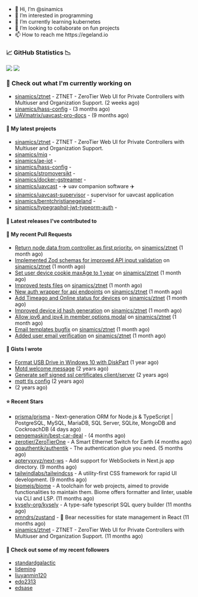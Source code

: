 <p align="center">
  <ul>
    <li>👋 Hi, I’m @sinamics</li>
    <li>👀 I’m interested in programming</li>
    <li>🌱 I’m currently learning kubernetes</li>
    <li>💞️ I’m looking to collaborate on fun projects</li>
    <li>📫 How to reach me https://egeland.io</li>
  </ul>
</p>

### 📈 GitHub Statistics 📉
<img align="center" src="https://githubreadme.egeland.io/?username=sinamics&show_icons=true&theme=ayu-mirage" />
<img align="center" src="https://githubreadme.egeland.io/top-langs/?username=sinamics&theme=ayu-mirage&layout=compact" />

### 👷 Check out what I'm currently working on

- [sinamics/ztnet](https://github.com/sinamics/ztnet) - ZTNET - ZeroTier Web UI for Private Controllers with Multiuser and Organization Support. (2 weeks ago)
- [sinamics/hass-config](https://github.com/sinamics/hass-config) -  (3 months ago)
- [UAVmatrix/uavcast-pro-docs](https://github.com/UAVmatrix/uavcast-pro-docs) -  (9 months ago)

#### 🌱 My latest projects

- [sinamics/ztnet](https://github.com/sinamics/ztnet) - ZTNET - ZeroTier Web UI for Private Controllers with Multiuser and Organization Support.
- [sinamics/miq](https://github.com/sinamics/miq) - 
- [sinamics/ae-iot](https://github.com/sinamics/ae-iot) - 
- [sinamics/hass-config](https://github.com/sinamics/hass-config) - 
- [sinamics/stromoversikt](https://github.com/sinamics/stromoversikt) - 
- [sinamics/docker-gstreamer](https://github.com/sinamics/docker-gstreamer) - 
- [sinamics/uavcast](https://github.com/sinamics/uavcast) - ✈️ uav companion software ✈️
- [sinamics/uavcast-supervisor](https://github.com/sinamics/uavcast-supervisor) - supervisor for uavcast application
- [sinamics/berntchristianegeland](https://github.com/sinamics/berntchristianegeland) - 
- [sinamics/typegraphql-jwt-typeorm-auth](https://github.com/sinamics/typegraphql-jwt-typeorm-auth) - 

#### 🔭 Latest releases I've contributed to


#### 🔨 My recent Pull Requests

- [Return node data from controller as first priority.](https://github.com/sinamics/ztnet/pull/548) on [sinamics/ztnet](https://github.com/sinamics/ztnet) (1 month ago)
- [Implemented Zod schemas for improved API input validation](https://github.com/sinamics/ztnet/pull/538) on [sinamics/ztnet](https://github.com/sinamics/ztnet) (1 month ago)
- [Set user device cookie maxAge to 1 year](https://github.com/sinamics/ztnet/pull/537) on [sinamics/ztnet](https://github.com/sinamics/ztnet) (1 month ago)
- [Improved tests files](https://github.com/sinamics/ztnet/pull/536) on [sinamics/ztnet](https://github.com/sinamics/ztnet) (1 month ago)
- [New auth wrapper for api endpoints](https://github.com/sinamics/ztnet/pull/535) on [sinamics/ztnet](https://github.com/sinamics/ztnet) (1 month ago)
- [Add Timeago and Online status for devices](https://github.com/sinamics/ztnet/pull/534) on [sinamics/ztnet](https://github.com/sinamics/ztnet) (1 month ago)
- [Improved device id hash generation](https://github.com/sinamics/ztnet/pull/530) on [sinamics/ztnet](https://github.com/sinamics/ztnet) (1 month ago)
- [Allow ipv6 and ipv4 in member options modal](https://github.com/sinamics/ztnet/pull/529) on [sinamics/ztnet](https://github.com/sinamics/ztnet) (1 month ago)
- [Email templates bugfix](https://github.com/sinamics/ztnet/pull/528) on [sinamics/ztnet](https://github.com/sinamics/ztnet) (1 month ago)
- [Added user email verification](https://github.com/sinamics/ztnet/pull/522) on [sinamics/ztnet](https://github.com/sinamics/ztnet) (1 month ago)

#### 📓 Gists I wrote

- [Format USB Drive in Windows 10 with DiskPart](https://gist.github.com/8aa001b3dbe040e07917665b6a8f59c4) (1 year ago)
- [Motd welcome message](https://gist.github.com/d1f96f39b797ccb2eba6e8bd539510bc) (2 years ago)
- [Generate self signed ssl certificates client/server](https://gist.github.com/4ecdb293851b7018a715f4186ffa1e79) (2 years ago)
- [mqtt tls config](https://gist.github.com/20d325a3d7d8d9db4c657737f93aac99) (2 years ago)
- [](https://gist.github.com/2dce8bf46e2de3f3fb642bc342d9f5a2) (2 years ago)

#### ⭐ Recent Stars

- [prisma/prisma](https://github.com/prisma/prisma) - Next-generation ORM for Node.js &amp; TypeScript | PostgreSQL, MySQL, MariaDB, SQL Server, SQLite, MongoDB and CockroachDB (4 days ago)
- [pengemaskin/best-car-deal](https://github.com/pengemaskin/best-car-deal) -  (4 months ago)
- [zerotier/ZeroTierOne](https://github.com/zerotier/ZeroTierOne) - A Smart Ethernet Switch for Earth (4 months ago)
- [goauthentik/authentik](https://github.com/goauthentik/authentik) - The authentication glue you need. (5 months ago)
- [apteryxxyz/next-ws](https://github.com/apteryxxyz/next-ws) - Add support for WebSockets in Next.js app directory. (9 months ago)
- [tailwindlabs/tailwindcss](https://github.com/tailwindlabs/tailwindcss) - A utility-first CSS framework for rapid UI development. (9 months ago)
- [biomejs/biome](https://github.com/biomejs/biome) - A toolchain for web projects, aimed to provide functionalities to maintain them. Biome offers formatter and linter, usable via CLI and LSP. (11 months ago)
- [kysely-org/kysely](https://github.com/kysely-org/kysely) - A type-safe typescript SQL query builder (11 months ago)
- [pmndrs/zustand](https://github.com/pmndrs/zustand) - 🐻 Bear necessities for state management in React (11 months ago)
- [sinamics/ztnet](https://github.com/sinamics/ztnet) - ZTNET - ZeroTier Web UI for Private Controllers with Multiuser and Organization Support. (11 months ago)

#### 👯 Check out some of my recent followers

- [standardgalactic](https://github.com/standardgalactic)
- [lideming](https://github.com/lideming)
- [liuyanmin120](https://github.com/liuyanmin120)
- [edo2313](https://github.com/edo2313)
- [edsase](https://github.com/edsase)
